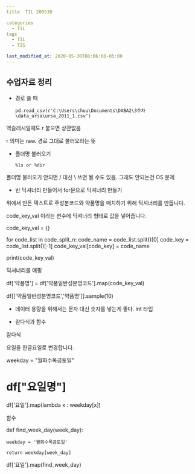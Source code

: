 ```yaml
---
title  TIL 200530

categories
  - TIL
tags
  - TIL
  - TIS

last_modified_at: 2020-05-30T08:06:00-05:00
---
```


## 수업자료 정리

* 경로 쓸 때

      pd.read_csv(r'C:\Users\chuu\Documents\DABA2\3주차\data_ursa\ursa_2011_1.csv')

역슬래시일때도 r 붙으면 상관없음

r 의미는 raw. 경로 그대로 불러오라는 뜻

* 폴더명 불러오기

      %ls or %dir

폴더명 불러오기 안되면 / 대신 \ 쓰면 될 수도 있음. 그래도 안되는건 OS 문제

* 빈 딕셔너리 만들어서 for문으로 딕셔너리 만들기

위에서 만든 텍스트로 주성분코드와 약품명을 매치하기 위해 딕셔너리를 만듭니다.

code_key_val 이라는 변수에 딕셔너리 형태로 값을 넣어줍니다.

code_key_val = {}

for code_list in code_split_n:
    code_name = code_list.split()[0]
    code_key = code_list.split()[-1]
    code_key_val[code_key] = code_name

print(code_key_val)


딕셔너리를 매핑

df['약품명'] = df['약품일반성분명코드'].map(code_key_val)

df[['약품일반성분명코드','약품명']].sample(10)


* 데이터 용량을 위해서는 문자 대신 숫자를 넣는게 좋다. int 타입

* 람다식과 함수


람다식

요일을 한글요일로 변경합니다.


weekday = "월화수목금토일"

# df["요일명"]

df['요일'].map(lambda x : weekday[x])


함수

def find_week_day(week_day):

    weekday = '월화수목금토일'

    return weekday[week_day]

df['요일'].map(find_week_day)
